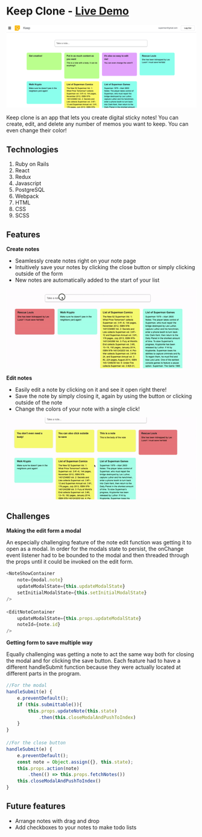 # Keep Clone - [Live Demo](https://jared-keep-clone.herokuapp.com/#/login)
![Demo_SS](app/assets/images/DEMO_SS.png "Demo_SS")

Keep clone is an app that lets you create digital sticky notes! You can create, edit, and delete any 
number of memos you want to keep. You can even change their color!

## Technologies
1. Ruby on Rails
2. React
3. Redux
4. Javascript
5. PostgreSQL
6. Webpack
7. HTML
8. CSS
9. SCSS



## Features
**Create notes** 
+ Seamlessly create notes right on your note page
+ Intuitively save your notes by clicking the close button or simply clicking outside of the form
+ New notes are automatically added to the start of your list

![Create Note Gif](app/assets/images/ezgif.com-video-to-gif.gif "Create Note Gif")

**Edit notes**
+ Easily edit a note by clicking on it and see it open right there!
+ Save the note by simply closing it, again by using the button or clicking outside of the note
+ Change the colors of your note with a single click!

![Edit Note Gif](app/assets/images/EditNoteGif.gif "Edit Note Gif")

## Challenges

**Making the edit form a modal**


An especially challenging feature of the note edit function was getting it to open as a modal. In order for the modals state to persist, the onChange event listener had to be bounded to the modal and then threaded through the props until it could be invoked on the edit form. 

```javascript
<NoteShowContainer 
    note={modal.note}
    updateModalState={this.updateModalState} 
    setInitialModalState={this.setInitialModalState}
/>

<EditNoteContainer 
    updateModalState={this.props.updateModalState} 
    noteId={note.id}
/>
```

**Getting form to save multiple way**

Equally challenging was getting a note to act the same way both for closing the modal and for clicking the save button. Each feature had to have a different handleSubmit function because they were actually located at different parts in the program. 

```javascript
//For the modal
handleSubmit(e) {
    e.preventDefault();
    if (this.submittable()){
        this.props.updateNote(this.state)
            .then(this.closeModalAndPushToIndex) 
    }
}

//For the close button
handleSubmit(e) {
    e.preventDefault();
    const note = Object.assign({}, this.state);
    this.props.action(note)
        .then(() => this.props.fetchNotes())
    this.closeModalAndPushToIndex()
}
```

## Future features
+ Arrange notes with drag and drop
+ Add checkboxes to your notes to make todo lists
